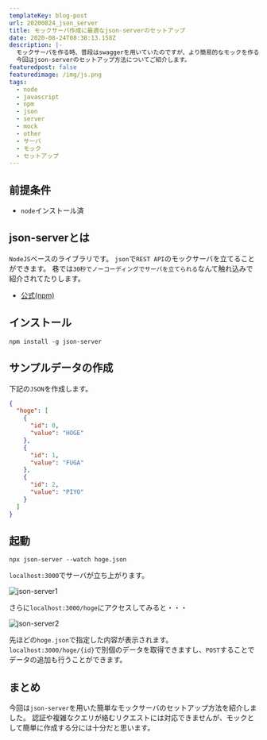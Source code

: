 ```yaml
---
templateKey: blog-post
url: 20200824_json_server
title: モックサーバ作成に最適なjson-serverのセットアップ
date: 2020-08-24T08:38:13.158Z
description: |-
  モックサーバを作る時、普段はswaggerを用いていたのですが、より簡易的なモックを作るならjson-serverを使用した方が便利だと知りました。
  今回はjson-serverのセットアップ方法についてご紹介します。
featuredpost: false
featuredimage: /img/js.png
tags:
  - node
  - javascript
  - npm
  - json
  - server
  - mock
  - other
  - サーバ
  - モック
  - セットアップ
---
```

## 前提条件

* `node`インストール済

## json-serverとは

`NodeJS`ベースのライブラリです。 
`json`で`REST API`のモックサーバを立てることができます。 
巷では`30秒でノーコーディングでサーバを立てられる`なんて触れ込みで紹介されてたりします。

- [公式(npm)](https://www.npmjs.com/package/json-server)

## インストール

```shell
npm install -g json-server
```

## サンプルデータの作成

下記の`JSON`を作成します。

```json:titel=hoge.json
{
  "hoge": [
    {
      "id": 0,
      "value": "HOGE"
    },
    {
      "id": 1,
      "value": "FUGA"
    },
    {
      "id": 2,
      "value": "PIYO"
    }
  ]
}
```

## 起動

```shell
npx json-server --watch hoge.json
```

`localhost:3000`でサーバが立ち上がります。

![json-server1](/img/json-server1.png "json-server1")

さらに`localhost:3000/hoge`にアクセスしてみると・・・

![json-server2](/img/json-server2.png "json-server2")

先ほどの`hoge.json`で指定した内容が表示されます。
`localhost:3000/hoge/{id}`で別個のデータを取得できますし、`POST`することでデータの追加も行うことができます。

## まとめ
今回は`json-server`を用いた簡単なモックサーバのセットアップ方法を紹介しました。
認証や複雑なクエリが絡むリクエストには対応できませんが、モックとして簡単に作成する分には十分だと思います。